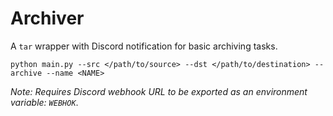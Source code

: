 # Archiver
A `tar` wrapper with Discord notification for basic archiving tasks.

```
python main.py --src </path/to/source> --dst </path/to/destination> --archive --name <NAME>
```

*Note: Requires Discord webhook URL to be exported as an environment variable: `WEBHOK`*.
